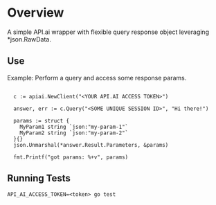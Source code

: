 # Overview

A simple API.ai wrapper with flexible query response object leveraging *json.RawData.

## Use

Example: Perform a query and access some response params.

```

  c := apiai.NewClient("<YOUR API.AI ACCESS TOKEN>")

  answer, err := c.Query("<SOME UNIQUE SESSION ID>", "Hi there!")

  params := struct {
    MyParam1 string `json:"my-param-1"`
    MyParam2 string `json:"my-param-2"`
  }{}
  json.Unmarshal(*answer.Result.Parameters, &params)

  fmt.Printf("got params: %+v", params)

```

## Running Tests

``API_AI_ACCESS_TOKEN=<token> go test``
